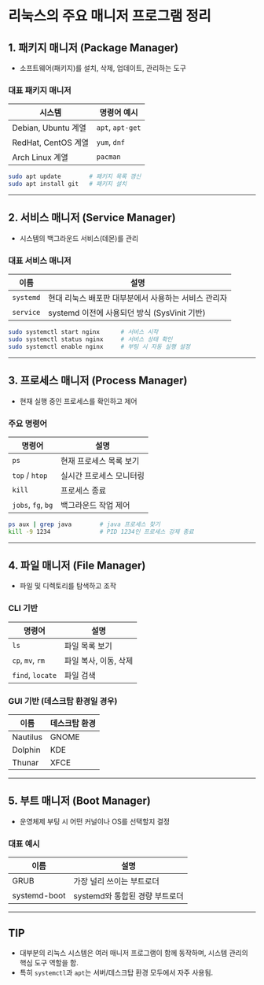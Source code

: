 # 리눅스의 주요 매니저 프로그램 정리

## 1. 패키지 매니저 (Package Manager)
- 소프트웨어(패키지)를 설치, 삭제, 업데이트, 관리하는 도구

### 대표 패키지 매니저
| 시스템 | 명령어 예시 |
|--------|-------------|
| Debian, Ubuntu 계열 | `apt`, `apt-get` |
| RedHat, CentOS 계열 | `yum`, `dnf` |
| Arch Linux 계열     | `pacman` |

```bash
sudo apt update        # 패키지 목록 갱신
sudo apt install git   # 패키지 설치
```

---

## 2. 서비스 매니저 (Service Manager)
- 시스템의 백그라운드 서비스(데몬)를 관리

### 대표 서비스 매니저
| 이름       | 설명 |
|------------|------|
| `systemd`  | 현대 리눅스 배포판 대부분에서 사용하는 서비스 관리자 |
| `service`  | systemd 이전에 사용되던 방식 (SysVinit 기반) |

```bash
sudo systemctl start nginx      # 서비스 시작
sudo systemctl status nginx     # 서비스 상태 확인
sudo systemctl enable nginx     # 부팅 시 자동 실행 설정
```

---

## 3. 프로세스 매니저 (Process Manager)
- 현재 실행 중인 프로세스를 확인하고 제어

### 주요 명령어
| 명령어 | 설명 |
|--------|------|
| `ps`   | 현재 프로세스 목록 보기 |
| `top` / `htop` | 실시간 프로세스 모니터링 |
| `kill` | 프로세스 종료 |
| `jobs`, `fg`, `bg` | 백그라운드 작업 제어 |

```bash
ps aux | grep java        # java 프로세스 찾기
kill -9 1234              # PID 1234인 프로세스 강제 종료
```

---

## 4. 파일 매니저 (File Manager)
- 파일 및 디렉토리를 탐색하고 조작

### CLI 기반
| 명령어 | 설명 |
|--------|------|
| `ls`   | 파일 목록 보기 |
| `cp`, `mv`, `rm` | 파일 복사, 이동, 삭제 |
| `find`, `locate` | 파일 검색 |

### GUI 기반 (데스크탑 환경일 경우)
| 이름           | 데스크탑 환경 |
|----------------|----------------|
| Nautilus       | GNOME |
| Dolphin        | KDE |
| Thunar         | XFCE |

---

## 5. 부트 매니저 (Boot Manager)
- 운영체제 부팅 시 어떤 커널이나 OS를 선택할지 결정

### 대표 예시
| 이름     | 설명 |
|----------|------|
| GRUB     | 가장 널리 쓰이는 부트로더 |
| systemd-boot | systemd와 통합된 경량 부트로더 |

---

## TIP
- 대부분의 리눅스 시스템은 여러 매니저 프로그램이 함께 동작하며, 시스템 관리의 핵심 도구 역할을 함.
- 특히 `systemctl`과 `apt`는 서버/데스크탑 환경 모두에서 자주 사용됨.
